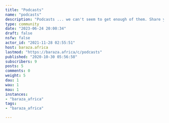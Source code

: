 ```yaml
---
title: "Podcasts" 
name: "podcasts"
description: "Podcasts ... we can't seem to get enough of them. Share your interesting finds. "
type: community
date: "2023-06-24 20:00:34"
draft: false
nsfw: false
actor_id: "2021-11-28 02:55:51"
host: baraza.africa
lastmod: "https://baraza.africa/c/podcasts"
published: "2020-10-30 05:56:58"
subscribers: 9
posts: 5
comments: 0
weight: 5
dau: 1
wau: 1
mau: 1
instances:
- "baraza_africa"
tags: 
- "baraza_africa"

---
```

